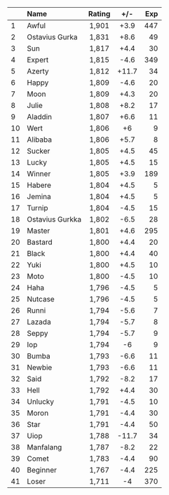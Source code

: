 | |Name|Rating|+/-|Exp|
|-|:---|:----:|:-:|--:|
|1|Awful|1,901|+3.9|447|
|2|Ostavius Gurka|1,831|+8.6|49|
|3|Sun|1,817|+4.4|30|
|4|Expert|1,815|-4.6|349|
|5|Azerty|1,812|+11.7|34|
|6|Happy|1,809|-4.6|20|
|7|Moon|1,809|+4.3|20|
|8|Julie|1,808|+8.2|17|
|9|Aladdin|1,807|+6.6|11|
|10|Wert|1,806|+6|9|
|11|Alibaba|1,806|+5.7|8|
|12|Sucker|1,805|+4.5|45|
|13|Lucky|1,805|+4.5|15|
|14|Winner|1,805|+3.9|189|
|15|Habere|1,804|+4.5|5|
|16|Jemina|1,804|+4.5|5|
|17|Turnip|1,804|-4.5|15|
|18|Ostavius Gurkka|1,802|-6.5|28|
|19|Master|1,801|+4.6|295|
|20|Bastard|1,800|+4.4|20|
|21|Black|1,800|+4.4|40|
|22|Yuki|1,800|+4.5|10|
|23|Moto|1,800|-4.5|10|
|24|Haha|1,796|-4.5|5|
|25|Nutcase|1,796|-4.5|5|
|26|Runni|1,794|-5.6|7|
|27|Lazada|1,794|-5.7|8|
|28|Seppy|1,794|-5.7|9|
|29|Iop|1,794|-6|9|
|30|Bumba|1,793|-6.6|11|
|31|Newbie|1,793|-6.6|11|
|32|Said|1,792|-8.2|17|
|33|Hell|1,792|+4.4|30|
|34|Unlucky|1,791|-4.5|10|
|35|Moron|1,791|-4.4|30|
|36|Star|1,791|-4.4|50|
|37|Uiop|1,788|-11.7|34|
|38|Manfalang|1,787|-8.2|22|
|39|Comet|1,783|-4.4|90|
|40|Beginner|1,767|-4.4|225|
|41|Loser|1,711|-4|370|
